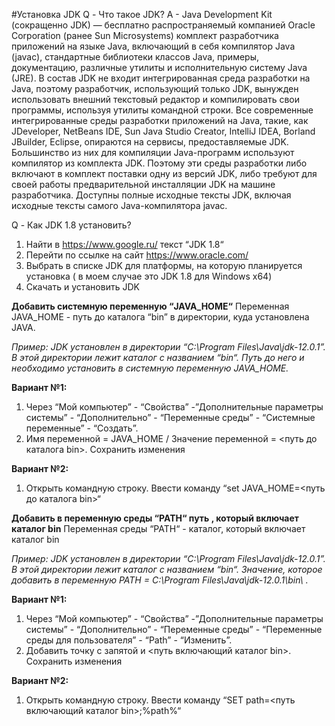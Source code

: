 #Установка JDK
Q - Что такое JDK?
A - Java Development Kit (сокращенно JDK) — бесплатно распространяемый компанией Oracle Corporation (ранее Sun Microsystems) комплект разработчика приложений на языке Java, включающий в себя компилятор Java (javac), стандартные библиотеки классов Java, примеры, документацию, различные утилиты и исполнительную систему Java (JRE). В состав JDK не входит интегрированная среда разработки на Java, поэтому разработчик, использующий только JDK, вынужден использовать внешний текстовый редактор и компилировать свои программы, используя утилиты командной строки.
Все современные интегрированные среды разработки приложений на Java, такие, как JDeveloper, NetBeans IDE, Sun Java Studio Creator, IntelliJ IDEA, Borland JBuilder, Eclipse, опираются на сервисы, предоставляемые JDK. Большинство из них для компиляции Java-программ используют компилятор из комплекта JDK. Поэтому эти среды разработки либо включают в комплект поставки одну из версий JDK, либо требуют для своей работы предварительной инсталляции JDK на машине разработчика.
Доступны полные исходные тексты JDK, включая исходные тексты самого Java-компилятора javac.

 
Q - Как JDK 1.8 установить?
1) Найти в https://www.google.ru/ текст “JDK 1.8“
2) Перейти по ссылке на сайт https://www.oracle.com/ 
3) Выбрать в списке JDK для платформы, на которую планируется установка ( в моем случае это JDK 1.8 для Windows x64) 
4) Скачать и установить JDK



**Добавить системную переменную “JAVA_HOME“**
Переменная JAVA_HOME - путь до каталога “bin” в директории, куда установлена JAVA.  
 
_Пример: JDK установлен в директории “C:\Program Files\Java\jdk-12.0.1”. В этой директории лежит каталог с названием “bin“. Путь до него и необходимо установить в системную переменную JAVA_HOME._

**Вариант №1:**

1) Через “Мой компьютер” - “Свойства” -”Дополнительные параметры системы” - “Дополнительно” - “Переменные среды” - “Системные переменные” - “Создать”. 
2) Имя переменной = JAVA_HOME / Значение переменной = <путь до каталога bin>. Сохранить изменения


 

**Вариант №2:**
1) Открыть командную строку. Ввести команду “set JAVA_HOME=<путь до каталога bin>“


**Добавить в переменную среды “PATH“ путь , который включает каталог bin**
Переменная среды “PATH“ - каталог, который включает каталог bin 

_Пример: JDK установлен в директории “C:\Program Files\Java\jdk-12.0.1”. В этой директории лежит каталог с названием “bin“. Значение, которое добавить в переменную PATH = C:\Program Files\Java\jdk-12.0.1\bin\ ._

**Вариант №1:**
1) Через “Мой компьютер” - “Свойства” -”Дополнительные параметры системы” - “Дополнительно” - “Переменные среды” - “Переменные среды для пользователя” - “Path” - “Изменить”. 
2) Добавить точку с запятой и <путь включающий каталог bin>. Сохранить изменения

**Вариант №2:**
1) Открыть командную строку. Ввести команду “SET path=<путь включающий каталог bin>;%path%“
